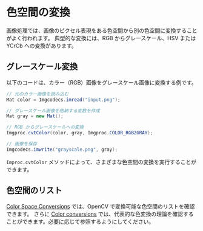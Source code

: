 # 色空間の変換

画像処理では、画像のピクセル表現をある色空間から別の色空間に変換することがよく行われます。
典型的な変換には、RGB からグレースケール、HSV または YCrCb への変換があります。

## グレースケール変換

以下のコードは、カラー（RGB）画像をグレースケール画像に変換する例です。

```java
// 元のカラー画像を読み込む
Mat color = Imgcodecs.imread("input.png");

// グレースケール画像を格納する変数を作成
Mat gray = new Mat();

// RGB からグレースケールへの変換
Imgproc.cvtColor(color, gray, Imgproc.COLOR_RGB2GRAY);

// 画像を保存
Imgcodecs.imwrite("grayscale.png", gray);
```

`Improc.cvtColor` メソッドによって、さまざまな色空間の変換を実行することができます。

## 色空間のリスト

[Color Space Conversions](https://docs.opencv.org/4.8.0/d8/d01/group__imgproc__color__conversions.html#ga4e0972be5de079fed4e3a10e24ef5ef0) では、OpenCV で変換可能な色空間のリストを確認できます。
さらに [Color conversions](https://docs.opencv.org/4.8.0/de/d25/imgproc_color_conversions.html) では、代表的な色変換の理論を確認することができます。必要に応じて参照するようにしてください。

<br>
